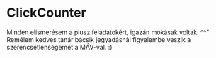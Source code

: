 # ClickCounter

Minden elismerésem a plusz feladatokért, igazán mókásak voltak. ^^"
Remélem kedves tanár bácsik jegyadásnál figyelembe veszik a szerencsétlenségemet a MÁV-val. :)
